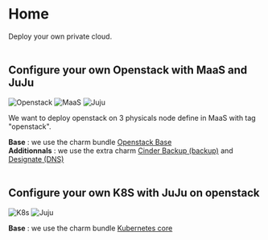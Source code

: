 Home
=========
Deploy your own private cloud.</br></br>

Configure your own Openstack with MaaS and JuJu
----------------
<p align="left">
  <img src="https://res.cloudinary.com/canonical/image/fetch/f_auto,q_auto,fl_sanitize,c_fill,w_100,h_100/https://assets.ubuntu.com/v1/a7916513-picto-openstack.svg" title="Openstack">
  <img src="https://res.cloudinary.com/canonical/image/fetch/f_auto,q_auto,fl_sanitize,w_100,h_100/https://assets.ubuntu.com/v1/0de4fcd5-logo-maas-icon.svg" title="MaaS">
  <img src="https://res.cloudinary.com/canonical/image/fetch/f_auto,q_auto,fl_sanitize,w_100,h_100/https://assets.ubuntu.com/v1/60bd6cf1-picto-juju.svg" title="Juju">
</p>

We want to deploy openstack on 3 physicals node define in MaaS with tag "openstack".

<b>Base</b> : we use the charm bundle <a href="https://jaas.ai/openstack-base" target="_blank" title="Openstack Base">Openstack Base</a></br>
<b>Additionnals</b> : we use the extra charm <a href="https://jaas.ai/cinder-backup" target="_blank" title="Cinder Backup">Cinder Backup (backup)</a> and <a href="https://jaas.ai/designate" target="_blank" title="Designate">Designate (DNS)</a></br></br>

Configure your own K8S with JuJu on openstack
----------------
<p align="left">
  <img src="https://res.cloudinary.com/canonical/image/fetch/f_auto,q_auto,fl_sanitize,c_fill,w_100,h_100/https://api.charmhub.io/api/v1/media/download/charm_935X4QPzHo77UEMt4pFVEppOBLdhm43M_icon__075ac8b5bd314f704c7f950d81bb5c1459578925797e6e8a445516804a4f381a.png" title="K8s">
  <img src="https://res.cloudinary.com/canonical/image/fetch/f_auto,q_auto,fl_sanitize,w_100,h_100/https://assets.ubuntu.com/v1/60bd6cf1-picto-juju.svg" title="Juju">
</p>

<b>Base</b> : we use the charm bundle <a href="https://jaas.ai/kubernetes-core/bundle" target="_blank" title="kubernetes-core">Kubernetes core</a></br>

